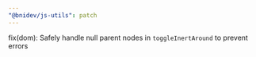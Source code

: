 ```yaml
---
"@bnidev/js-utils": patch
---
```


fix(dom): Safely handle null parent nodes in `toggleInertAround` to prevent errors
